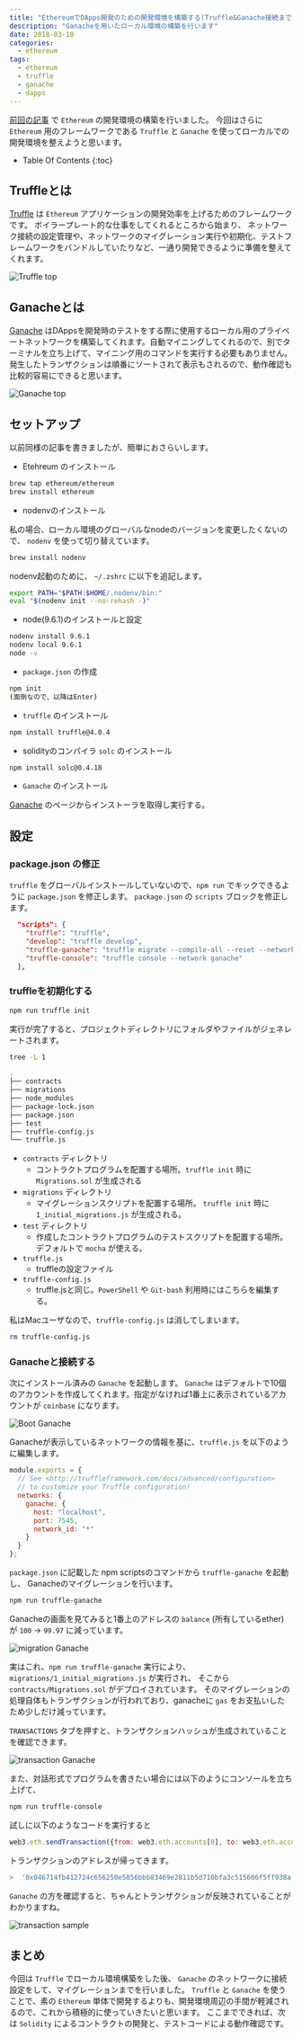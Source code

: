 ```yaml
---
title: "EthereumでDApps開発のための開発環境を構築する(Truffle&Ganache接続まで)"
description: "Ganacheを用いたローカル環境の構築を行います"
date: 2018-03-10
categories:
  - ethereum
tags:
  - ethereum
  - truffle
  - ganache
  - dapps 
---
```


[前回の記事](/ethereum/ethereum-development-environment/) で `Ethereum` の開発環境の構築を行いました。
今回はさらに `Ethereum` 用のフレームワークである `Truffle` と `Ganache` を使ってローカルでの開発環境を整えようと思います。

* Table Of Contents
{:toc}

## Truffleとは
[Truffle](http://truffleframework.com/) は `Ethereum` アプリケーションの開発効率を上げるためのフレームワークです。
ボイラープレート的な仕事をしてくれるところから始まり、 ネットワーク接続の設定管理や、ネットワークのマイグレーション実行や初期化、テストフレームワークをバンドルしていたりなど、一通り開発できるように準備を整えてくれます。

![Truffle top]({{site.baseurl}}/assets/images/20180310/truffle.png)

## Ganacheとは

[Ganache](http://truffleframework.com/ganache/) はDAppsを開発時のテストをする際に使用するローカル用のプライベートネットワークを構築してくれます。自動マイニングしてくれるので、別でターミナルを立ち上げて、マイニング用のコマンドを実行する必要もありません。発生したトランザクションは順番にソートされて表示もされるので、動作確認も比較的容易にできると思います。

![Ganache top]({{site.baseurl}}/assets/images/20180310/ganache.png)

## セットアップ
以前同様の記事を書きましたが、簡単におさらいします。

* Etehreum のインストール

```bash
brew tap ethereum/ethereum
brew install ethereum
```

* nodenvのインストール

私の場合、ローカル環境のグローバルなnodeのバージョンを変更したくないので、 `nodenv` を使って切り替えています。

```bash
brew install nodenv
```

nodenv起動のために、 `~/.zshrc` に以下を追記します。

```bash
export PATH="$PATH:$HOME/.nodenv/bin:"
eval "$(nodenv init --no-rehash -)"
```

* node(9.6.1)のインストールと設定

```bash
nodenv install 9.6.1
nodenv local 9.6.1
node -v
```

* `package.json` の作成

```bash
npm init
(面倒なので、以降はEnter)
```

* `truffle` のインストール

```bash
npm install truffle@4.0.4
```

* solidityのコンパイラ `solc` のインストール

```bash
npm install solc@0.4.18
```

* `Ganache` のインストール

[Ganache](http://truffleframework.com/ganache/) のページからインストーラを取得し実行する。


## 設定
### package.json の修正
`truffle` をグローバルインストールしていないので、`npm run` でキックできるように `package.json` を修正します。
`package.json` の `scripts` ブロックを修正します。

```json
  "scripts": {
    "truffle": "truffle",
    "develop": "truffle develop",
    "truffle-ganache": "truffle migrate --compile-all --reset --network ganache",
    "truffle-console": "truffle console --network ganache"
  },
```

### truffleを初期化する

```bash
npm run truffle init 
```

実行が完了すると、プロジェクトディレクトリにフォルダやファイルがジェネレートされます。

```bash
tree -L 1

.
├── contracts
├── migrations
├── node_modules
├── package-lock.json
├── package.json
├── test
├── truffle-config.js
└── truffle.js
```

* `contracts` ディレクトリ
    * コントラクトプログラムを配置する場所。`truffle init` 時に `Migrations.sol` が生成される
* `migrations` ディレクトリ
    * マイグレーションスクリプトを配置する場所。 `truffle init` 時に `1_initial_migrations.js` が生成される。
* `test` ディレクトリ
    * 作成したコントラクトプログラムのテストスクリプトを配置する場所。デフォルトで `mocha` が使える。
* `truffle.js`
    * truffleの設定ファイル
* `truffle-config.js`
    * truffle.jsと同じ。`PowerShell` や `Git-bash` 利用時にはこちらを編集する。


私はMacユーザなので、`truffle-config.js` は消してしまいます。

```bash
rm truffle-config.js
```

### Ganacheと接続する

次にインストール済みの `Ganache` を起動します。
`Ganache` はデフォルトで10個のアカウントを作成してくれます。指定がなければ1番上に表示されているアカウントが `coinbase` になります。

![Boot Ganache]({{site.baseurl}}/assets/images/20180310/boot_ganache.png)

Ganacheが表示しているネットワークの情報を基に、`truffle.js` を以下のように編集します。

```javascript
module.exports = {
  // See <http://truffleframework.com/docs/advanced/configuration>
  // to customize your Truffle configuration!
  networks: {
    ganache: {
      host: "localhost",
      port: 7545,
      network_id: "*"
    }
  }
};
```

`package.json` に記載した npm scriptsのコマンドから `truffle-ganache` を起動し、
Ganacheのマイグレーションを行います。

```bash
npm run truffle-ganache
```

Ganacheの画面を見てみると1番上のアドレスの `balance` (所有しているether) が `100` → `99.97` に減っています。

![migration Ganache]({{site.baseurl}}/assets/images/20180310/migration_ganache.png)

実はこれ、`npm run truffle-ganache` 実行により、`migrations/1_initial_migrations.js` が実行され、
そこから `contracts/Migrations.sol` がデプロイされています。
そのマイグレーションの処理自体もトランザクションが行われており、ganacheに `gas` をお支払いしたため少しだけ減っています。

`TRANSACTIONS` タブを押すと、トランザクションハッシュが生成されていることを確認できます。

![transaction Ganache]({{site.baseurl}}/assets/images/20180310/transaction_ganache.png)

また、対話形式でプログラムを書きたい場合には以下のようにコンソールを立ち上げて、

```bash
npm run truffle-console
```

試しに以下のようなコードを実行すると

```javascript
web3.eth.sendTransaction({from: web3.eth.accounts[0], to: web3.eth.accounts[1], value:web3.toWei(5, "ether")})
```

トランザクションのアドレスが帰ってきます。

```bash
>  '0x046714fb412724c656250e5856bbb83469e2811b5d710bfa3c515606f5ff938a'
```

`Ganache` の方を確認すると、ちゃんとトランザクションが反映されていることがわかりますね。

![transaction sample]({{site.baseurl}}/assets/images/20180310/transaction_sample.png)

## まとめ

今回は `Truffle` でローカル環境構築をした後、 `Ganache` のネットワークに接続設定をして、マイグレーションまでを行いました。
`Truffle` と `Ganache` を使うことで、素の `Ethereum` 単体で開発するよりも、開発環境周辺の手間が軽減されるので、これから積極的に使っていきたいと思います。
ここまでできれば、次は `Solidity` によるコントラクトの開発と、テストコードによる動作確認です。

